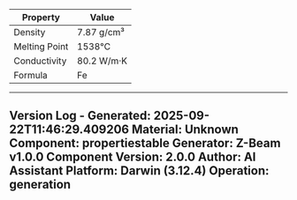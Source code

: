 | Property | Value |
|----------|-------|
| Density | 7.87 g/cm³ |
| Melting Point | 1538°C |
| Conductivity | 80.2 W/m·K |
| Formula | Fe |


---
Version Log - Generated: 2025-09-22T11:46:29.409206
Material: Unknown
Component: propertiestable
Generator: Z-Beam v1.0.0
Component Version: 2.0.0
Author: AI Assistant
Platform: Darwin (3.12.4)
Operation: generation
---